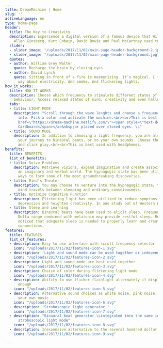 ```yaml
---
title: DreamMachine | Home
slug: ''
activeLanguage: en
type: home-page
header:
  title: The Key to Creativity
  description: Experience a digital version of a famous device that William Burroughs,
    Allen Ginsberg, Kurt Cobain, David Bowie and Paul McCartney used to enhance creativity.
  slider:
  - slider_image: "/uploads/2017/11/02/main-page-header-background-2.jpg"
  - slider_image: "/uploads/2017/11/02/main-page-header-background.jpg"
  quotes:
  - author: William Grey Walter
    quote: Recharge the brain by closing eyes.
  - author: David Lynch
    quote: Sitting in front of a fire is mesmerizing. It’s magical. I feel the same
      way about electricity. And smoke. And flickering lights.
how_it_works:
  title: HOW IT WORKS
  description: Choose which frequency to stimulate different states of your brains
    behaviour. Access relaxed states of mind, creativity and even hallucinatory states
  tabs:
  - title: LIGHT MODE
    description: "Scroll through the wave lenghts and choose a frequency wave to tap
      into. Pick a color and activate the machine.<br><br>This is best used with&nbsp;<a
      href=\"https://dream-machine.netlify.com/\"><span style=\"text-decoration: underline;\">Google
      Cardboard</span></a>&nbsp;or placed over closed eyes. \L"
  - title: SOUND MODE
    description: In addition to choosing a light frequency, you are also able to set
      your journey to binaural beats, or to your own sounds. Choose the sound frequency
      and click play.<br><br>This is best used with headphones.
benefits:
  title: BENEFITS
  list_of_benefits:
  - title: Solve Problems
    description: Retrieve visions, expand imagination and create associations between
      an imaginary and verbal world. The hypnagogic state has been utilized in different
      ways to form some of the most groundbreaking discoveries.
  - title: Mind’s Theater
    description: You may choose to venture into the hypnagogic state; the place the
      mind travels between sleeping and ordinary consciousness.
  - title: Optimize Cognitive Function
    description: Flickering light has been utilized to reduce symptoms of ADHD, reduce
      depression and heighten creativity. In one study out of Western Washington University.
  - title: Sleep and Learning
    description: Binaural beats have been used to elicit sleep. Frequencies in the
      Delta range combined with melatonin may provide restful sleep. Researchers have
      noticed that adequate sleep is needed to properly learn and create positive
      connections.
features:
  title: FEATURES
  list_of_features:
  - description: Easy to use interface with scroll frequency selector
    icon: "/uploads/2017/11/02/features-icon-1.svg"
  - description: 'Light and sound mode can be used together or independently '
    icon: "/uploads/2017/11/02/features-icon-2.svg"
  - description: Light and sound mode are best used together
    icon: "/uploads/2017/11/02/features-icon-3.svg"
  - description: Choice of color during flickering light mode
    icon: "/uploads/2017/11/02/features-icon-4.svg"
  - description: Ability to use flicker flashlight alternately if display is not bright
      enough
    icon: "/uploads/2017/11/02/features-icon-5.svg"
  - description: Alternative sound choices as white noise, pink noise, rain or choose
      your own music
    icon: "/uploads/2017/11/02/features-icon-6.svg"
  - description: 'Stroboscopic light generator '
    icon: "/uploads/2017/11/02/features-icon-7.svg"
  - description: "Binaural beat generator \Lintegrated into the same interface as
      stroboscopic light mode"
    icon: "/uploads/2017/11/02/features-icon-8.svg"
  - description: Inexpensive alternative to the several hundred dollar mind machines
    icon: "/uploads/2017/11/02/features-icon-9.svg"

---
```

